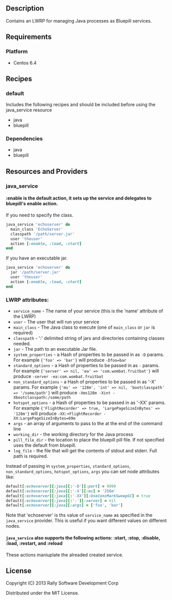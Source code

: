 ## Description
Contains an LWRP for managing Java processes as Bluepill services.

## Requirements
### Platform
* Centos 6.4

## Recipes
### default
Includes the following recipes and should be included before using the java_service resource

* java
* bluepill

### Dependencies
* java
* bluepill

## Resources and Providers
### java_service

#### :enable is the default action, it sets up the service and delegates to bluepill's enable action.

If you need to specify the class.

```ruby
java_service 'echoserver' do
  main_class 'EchoServer'
  classpath '/path/server.jar'
  user 'theuser'
  action [:enable, :load, :start]
end
```

If you have an executable jar.

```ruby
java_service 'echoserver' do
  jar '/path/server.jar'
  user 'theuser'
  action [:enable, :load, :start]
end
```

### LWRP attributes:
* `service_name` -  The name of your service (this is the 'name' attribute of the LWRP)
* `user` - The user that will run your service
* `main_class` - The Java class to execute (one of `main_class` or `jar` is required)
* `classpath` - ':' delimited string of jars and directories containing classes needed.
* `jar` - The path to an executable Jar file.
* `system_properties` - a Hash of properties to be passed in as `-D` params. For example `{'foo' => 'bar'}` will produce `-Dfoo=bar`
* `standard_options` - a Hash of properties to be passed in as `-` params. For example `{'server' => nil, 'ea' => 'com.wombat.fruitbat'}` will produce `-server -ea:com.wombat.fruitbat`
* `non_standard_options` - a Hash of properties to be passed in as '-X' params. For example `{'ms' => '128m', 'int' => nil, 'bootclasspath' => '/some/path'}` will produce `-Xms128m -Xint -Xbootclasspath:/some/path`
* `hotspot_options` - a Hash of properties to be passed in as '-XX' params. For example `{'FlightRecorder' => true, 'LargePageSizeInBytes' => '128m'}` will produce `-XX:+FlightRecorder -XX:LargePageSizeInBytes=69m`
* `args` - an array of arguments to pass to the at the end of the command line
* `working_dir` - the working directory for the Java process
* `pill_file_dir` - the location to place the bluepill pill file. If not specified uses the default from bluepill.
* `log_file` - the file that will get the contents of stdout and stderr. Full path is required.

Instead of passing in `system_properties`, `standard_options`, `non_standard_options`, `hotspot_options`, `args` you can set node attributes like:

```ruby
default[:echoserver][:java][:'-D'][:port] = 9999
default[:echoserver][:java][:'-X'][:ms] = '256m'
default[:echoserver][:java][:'-XX'][:UseConcMarkSweepGC] = true
default[:echoserver][:java][:'-'][:server] = nil
default[:echoserver][:java][:args] = ['foo', 'bar']
```

Note that 'echoserver' is ths value of `service_name` as specified in the `java_service` provider. This is useful if you want different values on different nodes.

#### `java_service` also supports the following actions: :start, :stop, :disable, :load, :restart, and :reload
These actions maniuplate the alreaded created service.

## License
Copyright (C) 2013 Rally Software Development Corp

Distributed under the MIT License.

